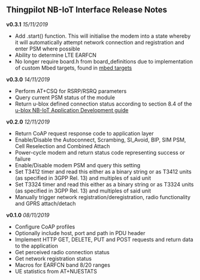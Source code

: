 ## Thingpilot NB-IoT Interface Release Notes
**v0.3.1** *15/11/2019*

- Add .start() function. This will initialise the modem into a state whereby it will automatically attempt network connection and registration and enter PSM where possible
- Ability to determine LTE EARFCN
- No longer require board.h from board_definitions due to implementation of custom Mbed targets, found in [mbed targets](https://github.com/thingpilot/mbed_targets)

**v0.3.0** *14/11/2019*

- Perform AT+CSQ for RSRP/RSRQ parameters
- Query current PSM status of the module
- Return u-blox defined connection status according to section 8.4 of the [u-blox NB-IoT Application Development guide](https://www.u-blox.com/sites/default/files/SARA-N2-Application-Development_AppNote_%28UBX-16017368%29.pdf)

**v0.2.0** *12/11/2019*

- Return CoAP request response code to application layer
- Enable/Disable the Autoconnect, Scrambing, SI_Avoid, BIP, SIM PSM, Cell Reselection and Combined Attach
- Power-cycle modem and return status code representing success or failure
- Enable/Disable modem PSM and query this setting
- Set T3412 timer and read this either as a binary string or as T3412 units (as specified in 3GPP Rel. 13) and multiples of said unit
- Set T3324 timer and read this either as a binary string or as T3324 units (as specified in 3GPP Rel. 13) and multiples of said unit
- Manually trigger network registration/deregistration, radio functionality and GPRS attach/detach

**v0.1.0** *08/11/2019*

- Configure CoAP profiles
- Optionally include host, port and path in PDU header
- Implement HTTP GET, DELETE, PUT and POST requests and return data to the application
- Get perceived radio connection status
- Get network registration status
- Macros for EARFCN band 8/20 ranges
- UE statistics from AT+NUESTATS

